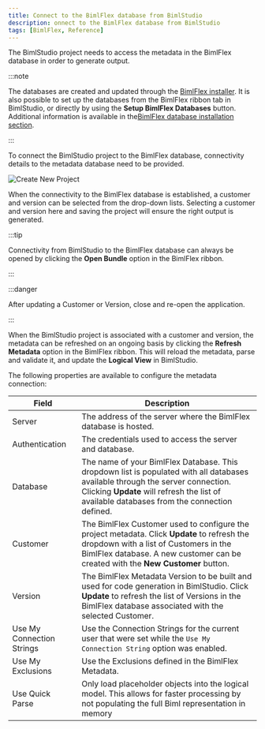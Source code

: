 ```yaml
---
title: Connect to the BimlFlex database from BimlStudio
description: onnect to the BimlFlex database from BimlStudio
tags: [BimlFlex, Reference]
---
```

The BimlStudio project needs to access the metadata in the BimlFlex database in order to generate output.



:::note

The databases are created and updated through the [BimlFlex installer](../installation/installing-bimlflex). It is also possible to set up the databases from the BimlFlex ribbon tab in BimlStudio, or directly by using the **Setup BimlFlex Databases** button.
Additional information is available in the[BimlFlex database installation section](../installation/installing-metadata-database).

:::


To connect the BimlStudio project to the BimlFlex database, connectivity details to the metadata database need to be provided.

![Create New Project](/img/bimlflex/bs-new-project-screen-connectivity.png "Create New Project")

When the connectivity to the BimlFlex database is established, a customer and version can be selected from the drop-down lists. Selecting a customer and version here and saving the project will ensure the right output is generated.



:::tip

Connectivity from BimlStudio to the BimlFlex database can always be opened by clicking the **Open Bundle** option in the BimlFlex ribbon.

:::



:::danger

After updating a Customer or Version, close and re-open the application.

:::


When the BimlStudio project is associated with a customer and version, the metadata can be refreshed on an ongoing basis by clicking the **Refresh Metadata** option in the BimlFlex ribbon. This will reload the metadata, parse and validate it, and update the **Logical View** in BimlStudio.

The following properties are available to configure the metadata connection:

| Field | Description |
|------ | ----------- |
| Server | The address of the server where the BimlFlex database is hosted. |
| Authentication | The credentials used to access the server and database. |
| Database | The name of your BimlFlex Database. This dropdown list is populated with all databases available through the server connection. Clicking **Update** will refresh the list of available databases from the connection defined. |
| Customer | The BimlFlex Customer used to configure the project metadata. Click **Update** to refresh the dropdown with a list of Customers in the BimlFlex database. A new customer can be created with the **New Customer** button. |
| Version | The BimlFlex Metadata Version to be built and used for code generation in BimlStudio. Click **Update** to refresh the list of Versions in the BimlFlex database associated with the selected Customer. |
| Use My Connection Strings | Use the Connection Strings for the current user that were set while the `Use My Connection String` option was enabled. |
| Use My Exclusions | Use the Exclusions defined in the BimlFlex Metadata. |
| Use Quick Parse | Only load placeholder objects into the logical model. This allows for faster processing by not populating the full Biml representation in memory |
